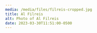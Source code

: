 ```yaml
---
media: /media/files/filreis-cropped.jpg
title: Al Filreis
alt: Photo of Al Filreis
date: 2023-03-30T11:51:00-0500
---
```

